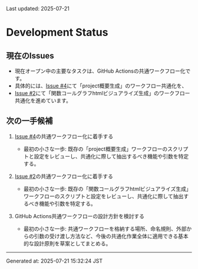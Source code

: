 Last updated: 2025-07-21

# Development Status

## 現在のIssues
- 現在オープン中の主要なタスクは、GitHub Actionsの共通ワークフロー化です。
- 具体的には、[Issue #4](issue-notes/4.md)にて「project概要生成」のワークフロー共通化を、
- [Issue #2](issue-notes/2.md)にて「関数コールグラフhtmlビジュアライズ生成」のワークフロー共通化を進めています。

## 次の一手候補
1. [Issue #4](issue-notes/4.md)の共通ワークフロー化に着手する
   - 最初の小さな一歩: 既存の「project概要生成」ワークフローのスクリプトと設定をレビューし、共通化に際して抽出するべき機能や引数を特定する。

2. [Issue #2](issue-notes/2.md)の共通ワークフロー化に着手する
   - 最初の小さな一歩: 既存の「関数コールグラフhtmlビジュアライズ生成」ワークフローのスクリプトと設定をレビューし、共通化に際して抽出するべき機能や引数を特定する。

3. GitHub Actions共通ワークフローの設計方針を検討する
   - 最初の小さな一歩: 共通ワークフローを格納する場所、命名規則、外部からの引数の受け渡し方法など、今後の共通化作業全体に適用できる基本的な設計原則を草案としてまとめる。

---
Generated at: 2025-07-21 15:32:24 JST
